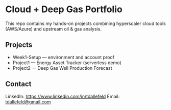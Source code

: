 # Cloud + Deep Gas Portfolio

This repo contains my hands-on projects combining hyperscaler cloud tools (AWS/Azure) and upstream oil & gas analysis.

## Projects
- Week1-Setup — environment and account proof
- Project1 — Energy Asset Tracker (serverless demo)
- Project2 — Deep Gas Well Production Forecast
  
## Contact
LinkedIn: https://www.linkedin.com/in/tdallefeld
Email: tdallefeld@gmail.com
